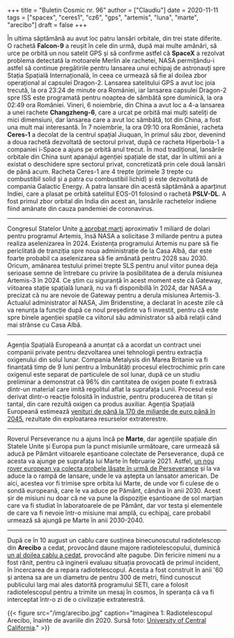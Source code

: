 +++
title = "Buletin Cosmic nr. 96"
author = ["Claudiu"]
date = 2020-11-11
tags = ["spacex", "ceres1", "cz6", "gps", "artemis", "luna", "marte", "arecibo"]
draft = false
+++

În ultima săptămână au avut loc patru lansări orbitale, din trei state diferite. O rachetă **Falcon-9** a reușit în cele din urmă, după mai multe amânări, să urce pe orbită un nou satelit GPS și să confirme astfel că **SpaceX** a rezolvat problema detectată la motoarele Merlin ale rachetei, NASA permițându-i astfel să continue pregătirile pentru lansarea unui echipaj de astronauți spre Stația Spațială Internațională, în ceea ce urmează să fie al doilea zbor operațional al capsulei Dragon-2. Lansarea satelitului GPS a avut loc joia trecută, la ora 23:24 de minute ora României, iar lansarea capsulei Dragon-2 spre ISS este programată pentru noaptea de sâmbătă spre duminică, la ora 02:49 ora României. Vineri, 6 noiembrie, din China a avut loc a 4-a lansarea a unei rachete **Changzheng-6**, care a urcat pe orbită mai mulți sateliți de mici dimensiuni, dar lansarea care a avut loc sâmbătă, tot din China, a fost una mult mai interesantă. În 7 noiembrie, la ora 09:10 ora României, racheta **Ceres-1** a decolat de la centrul spațial Jiuquan, în primul său zbor, devenind a doua rachetă dezvoltată de sectorul privat, după ce racheta Hiperbola-1 a companiei i-Space a ajuns pe orbită anul trecut. În mod tradițional, lansările orbitale din China sunt apanajul agenției spațiale de stat, dar în ultimii ani a existat o deschidere spre sectorul privat, concretizată prin cele două lansări de până acum. Racheta Ceres-1 are 4 trepte (primele 3 trepte cu combustibil solid și a patra cu combustibil lichid) și este dezvoltată de compania Galactic Energy. A patra lansare din acestă săptămână a aparținut Indiei, care a plasat pe orbită satelitul EOS-01 folosind o rachetă **PSLV-DL**. A fost primul zbor orbital din India din acest an, lansările rachetelor indiene fiind amânate din cauza pandemiei de coronavirus.

---

Congresul Statelor Unite [a aprobat marți](https://spaceexplored.com/2020/11/10/nasa-hls-budget-short/) aproximativ 1 miliard de dolari pentru programul Artemis, însă NASA a solicitase 3 miliarde pentru a putea realiza aselenizarea în 2024. Existența programului Artemis nu pare să fie periclitată de tranziția spre noua administrație de la Casa Albă, dar este foarte probabil ca aselenizarea să fie amânată pentru 2028 sau 2030. Oricum, amânarea testului primei trepte SLS pentru anul viitor punea deja serioase semne de întrebare cu privire la posibilitatea de a derula misiunea Artemis-3 în 2024. Ce știm cu siguranță în acest moment este că Gateway, viitoarea stație spațială lunară, nu va fi disponibillă în 2024, dar NASA a precizat că nu are nevoie de Gateway pentru a derula misiunea Artemis-3. Actualul administrator al NASA, Jim Bridenstine, a declarat în aceste zile că va renunța la funcție după ce noul președinte va fi investit, pentru că este spre binele agenției spațile ca viitorul său administrator să aibă relații când mai strânse cu Casa Albă.

---

Agenția Spațială Europeană a anunțat că a acordat un contract unei companii private pentru dezvoltarea unei tehnologii pentru extracția oxigenului din solul lunar. Compania Metalysis din Marea Britanie va fi finanțată timp de 9 luni pentru a îmbunătăți procesul electrochimic prin care oxigenul este separat de particulele de sol lunar, după ce un studiu preliminar a demonstrat că 96% din cantitatea de oxigen poate fi extrasă dintr-un material care imită regolitul aflat la suprafața Lunii. Procesul este derivat dintr-o reacție folosită în industrie, pentru producerea de titan și tantal, din care rezultă oxigen ca produs auxiliar. Agenția Spațială Europeană estimează [venituri de până la 170 de miliarde de euro până în 2045](https://www.theengineer.co.uk/esa-contract-metalysis-lunar-harvesting/), rezultate din exploatarea resurselor extraterestre.

---

Roverul Perseverance nu a ajuns încă pe **Marte**, dar agențiile spațiale din Statele Unite și Europa pun la punct misiunile următoare, care urmează să aducă pe Pământ viitoarele eșantioane colectate de Perseverance, după ce acesta va ajunge pe suprafața lui Marte în februarie 2021. Astfel, [un nou rover european va colecta probele lăsate în urmă de Perseverance](https://www.esa.int/Science%5FExploration/Human%5Fand%5FRobotic%5FExploration/Exploration/ESA%5Fwelcomes%5Fpositive%5Freview%5Fof%5Fplan%5Fto%5Fbring%5FMars%5Fto%5FEarth) și la va aduce la o rampă de lansare, unde le va aștepta un lansator american. De aici, acestea vor fi trimise spre orbita lui Marte, de unde vor fi culese de o sondă europeană, care le va aduce pe Pământ, cândva în anii 2030. Acest șir de misiuni nu doar că ne va pune la dispoziție eșantioane de sol marțian care va fi studiat în laboratoarele de pe Pământ, dar vor testa și elementele de care va fi nevoie într-o misiune mai amplă, cu echipaj, care probabil urmează să ajungă pe Marte în anii 2030-2040.

---

După ce în 10 august un cablu care susținea binecunoscutul radiotelescop din **Arecibo** a cedat, provocând daune majore radiotelescopului, duminică [un al doilea cablu a cedat](https://www.ucf.edu/news/a-second-cable-fails-at-nsfs-arecibo-observatory-in-puerto-rico/), provocând alte pagube. Din fericire nimeni nu a fost rănit, pentru că inginerii evaluau situația provocată de primul incident, în încercarea de a repara radiotelescopul. Acesta a fost construit în anii '60 și antena sa are un diametru de pentru 300 de metri, fiind cunoscut publicului larg mai ales datorită programului SETI, care a folosit radiotelescopul pentru a trimite un mesaj în cosmos, în speranța că va fi interceptat într-o zi de o civilizație extraterestră.

{{< figure src="/img/arecibo.jpg" caption="Imaginea 1: Radiotelescopul Arecibo, înainte de avariile din 2020. Sursă foto: [University of Central California](https://www.ucf.edu/news/a-second-cable-fails-at-nsfs-arecibo-observatory-in-puerto-rico)." >}}